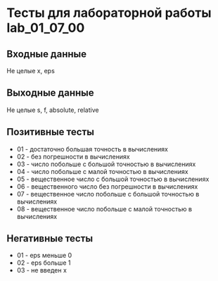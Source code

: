 # Тесты для лабораторной работы lab_01_07_00
## Входные данные
Не целые x, eps
## Выходные данные
Не целые s, f, absolute, relative
## Позитивные тесты
- 01 - достаточно большая точность в вычислениях
- 02 - без погрешности в вычислениях
- 03 - число побольше с большой точностью в вычислениях
- 04 - число побольше с малой точностью в вычислениях
- 05 - вещественное число с большой точностью в вычислениях
- 06 - вещественного число без погрешности в вычислениях
- 07 - вещественное число побольше с большой точностью в вычислениях
- 08 - вещественное число побольше с малой точностью в вычислениях
## Негативные тесты
- 01 - eps меньше 0
- 02 - eps больше 1
- 03 - не введен x